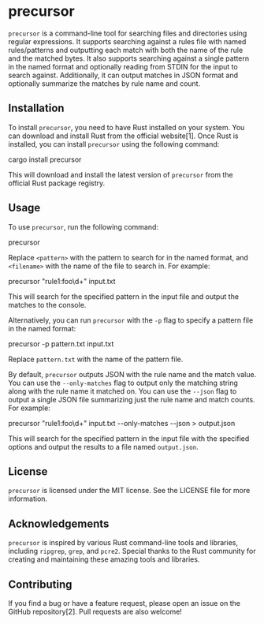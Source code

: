 # precursor

`precursor` is a command-line tool for searching files and directories using regular expressions. It supports searching against a rules file with named rules/patterns and outputting each match with both the name of the rule and the matched bytes. It also supports searching against a single pattern in the named format and optionally reading from STDIN for the input to search against. Additionally, it can output matches in JSON format and optionally summarize the matches by rule name and count.

## Installation

To install `precursor`, you need to have Rust installed on your system. You can download and install Rust from the official website[1]. Once Rust is installed, you can install `precursor` using the following command:


cargo install precursor

This will download and install the latest version of `precursor` from the official Rust package registry.

## Usage

To use `precursor`, run the following command:


precursor <pattern> <filename>

Replace `<pattern>` with the pattern to search for in the named format, and `<filename>` with the name of the file to search in. For example:


precursor "rule1:foo\d+" input.txt

This will search for the specified pattern in the input file and output the matches to the console.

Alternatively, you can run `precursor` with the `-p` flag to specify a pattern file in the named format:


precursor -p pattern.txt input.txt

Replace `pattern.txt` with the name of the pattern file.

By default, `precursor` outputs JSON with the rule name and the match value. You can use the `--only-matches` flag to output only the matching string along with the rule name it matched on. You can use the `--json` flag to output a single JSON file summarizing just the rule name and match counts. For example:


precursor "rule1:foo\d+" input.txt --only-matches --json > output.json

This will search for the specified pattern in the input file with the specified options and output the results to a file named `output.json`.

## License

`precursor` is licensed under the MIT license. See the LICENSE file for more information.

## Acknowledgements

`precursor` is inspired by various Rust command-line tools and libraries, including `ripgrep`, `grep`, and `pcre2`. Special thanks to the Rust community for creating and maintaining these amazing tools and libraries.

## Contributing

If you find a bug or have a feature request, please open an issue on the GitHub repository[2]. Pull requests are also welcome!

